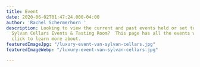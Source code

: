 ```yaml
---
title: Event
date: 2020-06-02T01:47:24.000-04:00
author: 'Rachel Schermerhorn '
description: Looking to view the current and past events held or set to be held at
  Sylvan Cellars Events & Tasting Room?  This page has all the events which you can
  click to learn more about.
featuredImageJpg: "/luxury-event-van-sylvan-cellars.jpg"
featuredImageWebp: "/luxury-event-van-sylvan-cellars.jpg"

---
```

